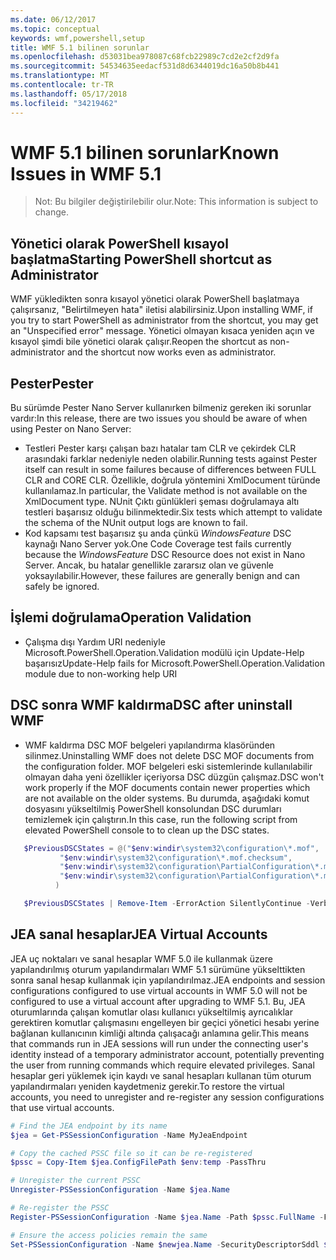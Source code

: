 ```yaml
---
ms.date: 06/12/2017
ms.topic: conceptual
keywords: wmf,powershell,setup
title: WMF 5.1 bilinen sorunlar
ms.openlocfilehash: d53031bea978087c68fcb22989c7cd2e2cf2d9fa
ms.sourcegitcommit: 54534635eedacf531d8d6344019dc16a50b8b441
ms.translationtype: MT
ms.contentlocale: tr-TR
ms.lasthandoff: 05/17/2018
ms.locfileid: "34219462"
---
```

# <a name="known-issues-in-wmf-51"></a><span data-ttu-id="61516-103">WMF 5.1 bilinen sorunlar</span><span class="sxs-lookup"><span data-stu-id="61516-103">Known Issues in WMF 5.1</span></span> #

> <span data-ttu-id="61516-104">Not: Bu bilgiler değiştirilebilir olur.</span><span class="sxs-lookup"><span data-stu-id="61516-104">Note: This information is subject to change.</span></span>

## <a name="starting-powershell-shortcut-as-administrator"></a><span data-ttu-id="61516-105">Yönetici olarak PowerShell kısayol başlatma</span><span class="sxs-lookup"><span data-stu-id="61516-105">Starting PowerShell shortcut as Administrator</span></span>
<span data-ttu-id="61516-106">WMF yükledikten sonra kısayol yönetici olarak PowerShell başlatmaya çalışırsanız, "Belirtilmeyen hata" iletisi alabilirsiniz.</span><span class="sxs-lookup"><span data-stu-id="61516-106">Upon installing WMF, if you try to start PowerShell as administrator from the shortcut, you may get an "Unspecified error" message.</span></span>
<span data-ttu-id="61516-107">Yönetici olmayan kısaca yeniden açın ve kısayol şimdi bile yönetici olarak çalışır.</span><span class="sxs-lookup"><span data-stu-id="61516-107">Reopen the shortcut as non-administrator and the shortcut now works even as administrator.</span></span>

## <a name="pester"></a><span data-ttu-id="61516-108">Pester</span><span class="sxs-lookup"><span data-stu-id="61516-108">Pester</span></span>
<span data-ttu-id="61516-109">Bu sürümde Pester Nano Server kullanırken bilmeniz gereken iki sorunlar vardır:</span><span class="sxs-lookup"><span data-stu-id="61516-109">In this release, there are two issues you should be aware of when using Pester on Nano Server:</span></span>

* <span data-ttu-id="61516-110">Testleri Pester karşı çalışan bazı hatalar tam CLR ve çekirdek CLR arasındaki farklar nedeniyle neden olabilir.</span><span class="sxs-lookup"><span data-stu-id="61516-110">Running tests against Pester itself can result in some failures because of differences between FULL CLR and CORE CLR.</span></span> <span data-ttu-id="61516-111">Özellikle, doğrula yöntemini XmlDocument türünde kullanılamaz.</span><span class="sxs-lookup"><span data-stu-id="61516-111">In particular, the Validate method is not available on the XmlDocument type.</span></span> <span data-ttu-id="61516-112">NUnit Çıktı günlükleri şeması doğrulamaya altı testleri başarısız olduğu bilinmektedir.</span><span class="sxs-lookup"><span data-stu-id="61516-112">Six tests which attempt to validate the schema of the NUnit output logs are known to fail.</span></span>
* <span data-ttu-id="61516-113">Kod kapsamı test başarısız şu anda çünkü *WindowsFeature* DSC kaynağı Nano Server yok.</span><span class="sxs-lookup"><span data-stu-id="61516-113">One Code Coverage test fails currently because the *WindowsFeature* DSC Resource does not exist in Nano Server.</span></span> <span data-ttu-id="61516-114">Ancak, bu hatalar genellikle zararsız olan ve güvenle yoksayılabilir.</span><span class="sxs-lookup"><span data-stu-id="61516-114">However, these failures are generally benign and can safely be ignored.</span></span>

## <a name="operation-validation"></a><span data-ttu-id="61516-115">İşlemi doğrulama</span><span class="sxs-lookup"><span data-stu-id="61516-115">Operation Validation</span></span>

* <span data-ttu-id="61516-116">Çalışma dışı Yardım URI nedeniyle Microsoft.PowerShell.Operation.Validation modülü için Update-Help başarısız</span><span class="sxs-lookup"><span data-stu-id="61516-116">Update-Help fails for Microsoft.PowerShell.Operation.Validation module due to non-working help URI</span></span>

## <a name="dsc-after-uninstall-wmf"></a><span data-ttu-id="61516-117">DSC sonra WMF kaldırma</span><span class="sxs-lookup"><span data-stu-id="61516-117">DSC after uninstall WMF</span></span>
* <span data-ttu-id="61516-118">WMF kaldırma DSC MOF belgeleri yapılandırma klasöründen silinmez.</span><span class="sxs-lookup"><span data-stu-id="61516-118">Uninstalling WMF does not delete DSC MOF documents from the configuration folder.</span></span> <span data-ttu-id="61516-119">MOF belgeleri eski sistemlerinde kullanılabilir olmayan daha yeni özellikler içeriyorsa DSC düzgün çalışmaz.</span><span class="sxs-lookup"><span data-stu-id="61516-119">DSC won't work properly if the MOF documents contain newer properties which are not available on the older systems.</span></span> <span data-ttu-id="61516-120">Bu durumda, aşağıdaki komut dosyasını yükseltilmiş PowerShell konsolundan DSC durumları temizlemek için çalıştırın.</span><span class="sxs-lookup"><span data-stu-id="61516-120">In this case, run the following script from elevated PowerShell console to to clean up the DSC states.</span></span>
 ```powershell
    $PreviousDSCStates = @("$env:windir\system32\configuration\*.mof",
            "$env:windir\system32\configuration\*.mof.checksum",
            "$env:windir\system32\configuration\PartialConfiguration\*.mof",
            "$env:windir\system32\configuration\PartialConfiguration\*.mof.checksum"
           )

    $PreviousDSCStates | Remove-Item -ErrorAction SilentlyContinue -Verbose
 ```

## <a name="jea-virtual-accounts"></a><span data-ttu-id="61516-121">JEA sanal hesaplar</span><span class="sxs-lookup"><span data-stu-id="61516-121">JEA Virtual Accounts</span></span>
<span data-ttu-id="61516-122">JEA uç noktaları ve sanal hesaplar WMF 5.0 ile kullanmak üzere yapılandırılmış oturum yapılandırmaları WMF 5.1 sürümüne yükselttikten sonra sanal hesap kullanmak için yapılandırılmaz.</span><span class="sxs-lookup"><span data-stu-id="61516-122">JEA endpoints and session configurations configured to use virtual accounts in WMF 5.0 will not be configured to use a virtual account after upgrading to WMF 5.1.</span></span>
<span data-ttu-id="61516-123">Bu, JEA oturumlarında çalışan komutlar olası kullanıcı yükseltilmiş ayrıcalıklar gerektiren komutlar çalışmasını engelleyen bir geçici yönetici hesabı yerine bağlanan kullanıcının kimliği altında çalışacağı anlamına gelir.</span><span class="sxs-lookup"><span data-stu-id="61516-123">This means that commands run in JEA sessions will run under the connecting user's identity instead of a temporary administrator account, potentially preventing the user from running commands which require elevated privileges.</span></span>
<span data-ttu-id="61516-124">Sanal hesaplar geri yüklemek için kaydı ve sanal hesapları kullanan tüm oturum yapılandırmaları yeniden kaydetmeniz gerekir.</span><span class="sxs-lookup"><span data-stu-id="61516-124">To restore the virtual accounts, you need to unregister and re-register any session configurations that use virtual accounts.</span></span>

```powershell
# Find the JEA endpoint by its name
$jea = Get-PSSessionConfiguration -Name MyJeaEndpoint

# Copy the cached PSSC file so it can be re-registered
$pssc = Copy-Item $jea.ConfigFilePath $env:temp -PassThru

# Unregister the current PSSC
Unregister-PSSessionConfiguration -Name $jea.Name

# Re-register the PSSC
Register-PSSessionConfiguration -Name $jea.Name -Path $pssc.FullName -Force

# Ensure the access policies remain the same
Set-PSSessionConfiguration -Name $newjea.Name -SecurityDescriptorSddl $jea.SecurityDescriptorSddl
```

